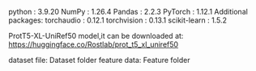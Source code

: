 python : 3.9.20
NumPy  : 1.26.4
Pandas : 2.2.3
PyTorch : 1.12.1
Additional packages:
torchaudio  :  0.12.1
torchvision :  0.13.1
scikit-learn  :  1.5.2

ProtT5-XL-UniRef50 model,it can be downloaded at: https://huggingface.co/Rostlab/prot_t5_xl_uniref50

dataset file: Dataset folder
feature data: Feature folder 
